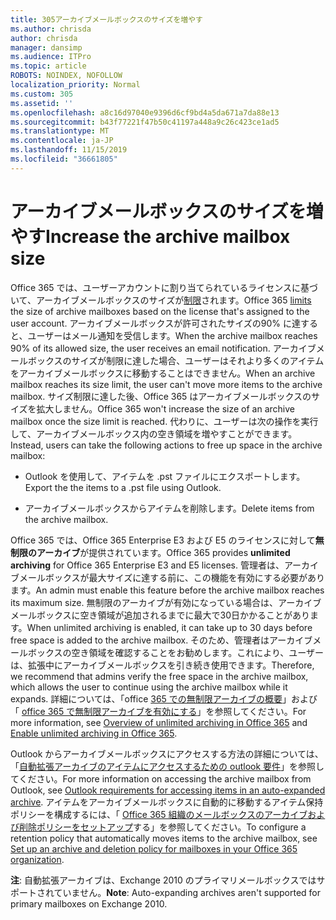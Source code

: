 ```yaml
---
title: 305アーカイブメールボックスのサイズを増やす
ms.author: chrisda
author: chrisda
manager: dansimp
ms.audience: ITPro
ms.topic: article
ROBOTS: NOINDEX, NOFOLLOW
localization_priority: Normal
ms.custom: 305
ms.assetid: ''
ms.openlocfilehash: a8c16d97040e9396d6cf9bd4a5da671a7da88e13
ms.sourcegitcommit: b43f77221f47b50c41197a448a9c26c423ce1ad5
ms.translationtype: MT
ms.contentlocale: ja-JP
ms.lasthandoff: 11/15/2019
ms.locfileid: "36661805"
---
```

# <a name="increase-the-archive-mailbox-size"></a><span data-ttu-id="2181e-102">アーカイブメールボックスのサイズを増やす</span><span class="sxs-lookup"><span data-stu-id="2181e-102">Increase the archive mailbox size</span></span>

<span data-ttu-id="2181e-103">Office 365 では、ユーザーアカウントに割り当てられているライセンスに基づいて、アーカイブメールボックスのサイズが[制限](https://docs.microsoft.com/office365/servicedescriptions/exchange-online-service-description/exchange-online-limits#mailbox-storage-limits)されます。</span><span class="sxs-lookup"><span data-stu-id="2181e-103">Office 365 [limits](https://docs.microsoft.com/office365/servicedescriptions/exchange-online-service-description/exchange-online-limits#mailbox-storage-limits) the size of archive mailboxes based on the license that's assigned to the user account.</span></span> <span data-ttu-id="2181e-104">アーカイブメールボックスが許可されたサイズの90% に達すると、ユーザーはメール通知を受信します。</span><span class="sxs-lookup"><span data-stu-id="2181e-104">When the archive mailbox reaches 90% of its allowed size, the user receives an email notification.</span></span> <span data-ttu-id="2181e-105">アーカイブメールボックスのサイズが制限に達した場合、ユーザーはそれより多くのアイテムをアーカイブメールボックスに移動することはできません。</span><span class="sxs-lookup"><span data-stu-id="2181e-105">When an archive mailbox reaches its size limit, the user can't move more items to the archive mailbox.</span></span> <span data-ttu-id="2181e-106">サイズ制限に達した後、Office 365 はアーカイブメールボックスのサイズを拡大しません。</span><span class="sxs-lookup"><span data-stu-id="2181e-106">Office 365 won't increase the size of an archive mailbox once the size limit is reached.</span></span> <span data-ttu-id="2181e-107">代わりに、ユーザーは次の操作を実行して、アーカイブメールボックス内の空き領域を増やすことができます。</span><span class="sxs-lookup"><span data-stu-id="2181e-107">Instead, users can take the following actions to free up space in the archive mailbox:</span></span>

- <span data-ttu-id="2181e-108">Outlook を使用して、アイテムを .pst ファイルにエクスポートします。</span><span class="sxs-lookup"><span data-stu-id="2181e-108">Export the the items to a .pst file using Outlook.</span></span>

- <span data-ttu-id="2181e-109">アーカイブメールボックスからアイテムを削除します。</span><span class="sxs-lookup"><span data-stu-id="2181e-109">Delete items from the archive mailbox.</span></span>

<span data-ttu-id="2181e-110">Office 365 では、Office 365 Enterprise E3 および E5 のライセンスに対して**無制限のアーカイブ**が提供されています。</span><span class="sxs-lookup"><span data-stu-id="2181e-110">Office 365 provides **unlimited archiving** for Office 365 Enterprise E3 and E5 licenses.</span></span> <span data-ttu-id="2181e-111">管理者は、アーカイブメールボックスが最大サイズに達する前に、この機能を有効にする必要があります。</span><span class="sxs-lookup"><span data-stu-id="2181e-111">An admin must enable this feature before the archive mailbox reaches its maximum size.</span></span> <span data-ttu-id="2181e-112">無制限のアーカイブが有効になっている場合は、アーカイブメールボックスに空き領域が追加されるまでに最大で30日かかることがあります。</span><span class="sxs-lookup"><span data-stu-id="2181e-112">When unlimited archiving is enabled, it can take up to 30 days before free space is added to the archive mailbox.</span></span> <span data-ttu-id="2181e-113">そのため、管理者はアーカイブメールボックスの空き領域を確認することをお勧めします。これにより、ユーザーは、拡張中にアーカイブメールボックスを引き続き使用できます。</span><span class="sxs-lookup"><span data-stu-id="2181e-113">Therefore, we recommend that admins verify the free space in the archive mailbox, which allows the user to continue using the archive mailbox while it expands.</span></span> <span data-ttu-id="2181e-114">詳細については、「office [365 での無制限アーカイブの概要](https://docs.microsoft.com/office365/securitycompliance/unlimited-archiving)」および「 [office 365 で無制限アーカイブを有効にする](https://docs.microsoft.com/office365/securitycompliance/enable-unlimited-archiving)」を参照してください。</span><span class="sxs-lookup"><span data-stu-id="2181e-114">For more information, see [Overview of unlimited archiving in Office 365](https://docs.microsoft.com/office365/securitycompliance/unlimited-archiving) and [Enable unlimited archiving in Office 365](https://docs.microsoft.com/office365/securitycompliance/enable-unlimited-archiving).</span></span>

<span data-ttu-id="2181e-115">Outlook からアーカイブメールボックスにアクセスする方法の詳細については、「[自動拡張アーカイブのアイテムにアクセスするための outlook 要件](https://docs.microsoft.com/office365/securitycompliance/unlimited-archiving#outlook-requirements-for-accessing-items-in-an-auto-expanded-archive)」を参照してください。</span><span class="sxs-lookup"><span data-stu-id="2181e-115">For more information on accessing the archive mailbox from Outlook, see [Outlook requirements for accessing items in an auto-expanded archive](https://docs.microsoft.com/office365/securitycompliance/unlimited-archiving#outlook-requirements-for-accessing-items-in-an-auto-expanded-archive).</span></span> <span data-ttu-id="2181e-116">アイテムをアーカイブメールボックスに自動的に移動するアイテム保持ポリシーを構成するには、「 [Office 365 組織のメールボックスのアーカイブおよび削除ポリシーをセットアップ](https://docs.microsoft.com/office365/securitycompliance/set-up-an-archive-and-deletion-policy-for-mailboxes)する」を参照してください。</span><span class="sxs-lookup"><span data-stu-id="2181e-116">To configure a retention policy that automatically moves items to the archive mailbox, see [Set up an archive and deletion policy for mailboxes in your Office 365 organization](https://docs.microsoft.com/office365/securitycompliance/set-up-an-archive-and-deletion-policy-for-mailboxes).</span></span>

<span data-ttu-id="2181e-117">**注**: 自動拡張アーカイブは、Exchange 2010 のプライマリメールボックスではサポートされていません。</span><span class="sxs-lookup"><span data-stu-id="2181e-117">**Note**: Auto-expanding archives aren't supported for primary mailboxes on Exchange 2010.</span></span>

